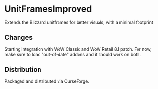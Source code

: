 # UnitFramesImproved
Extends the Blizzard unitframes for better visuals, with a minimal footprint

## Changes
Starting integration with WoW Classic and WoW Retail 8.1 patch.
For now, make sure to load "out-of-date" addons and it should work on both.

## Distribution
Packaged and distributed via CurseForge.
